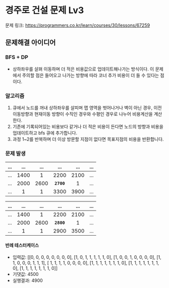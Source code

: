 # 경주로 건설 문제 Lv3
문제 링크: https://programmers.co.kr/learn/courses/30/lessons/67259

## 문제해결 아이디어

###  BFS + DP 
* 상하좌우를 살펴 이동하며 더 적은 비용값으로 업데이트해나가는 방식이다. 이 문제에서 주의할 점은 들어오고 나가는 방향에 따라 코너 추가 비용이 더 들 수 있다는 점이다. 
### 알고리즘
 1. 큐에서 노드를 꺼내 상하좌우를 살피며 맵 영역을 벗어나거나 벽이 아닌 경우, 이전 이동방향과 현재이동 방향이 수직인 경우와 수평인 경우로 나누어 비용계산을 계산한다.
 2. 기존에 기록되어있는 비용보다 같거나 더 적은 비용이 든다면 노드의 방향과 비용을 업데이트하고 bfs 큐에 추가합니다.
 3. 과정 1~2를 반복하며 더 이상 방문할 지점이 없다면 목표지점의 비용을 반환합니다. 


### 문제 발생 
...|...|...|...|...|...
:---:|:---:|:---:|:---:|:---:|:---:|
...|1400|1|2200|2100|...|
...|2000|2600|**`2700`**|1|...|
...|1|1|3300|3900|...|

...|...|...|...|...|...
:---:|:---:|:---:|:---:|:---:|:---:|
...|1400|1|2200|2100|...|
...|2000|2600|**`2800`**|1|...|
...|1|1|2900|3500|...|

#### 반례 테스터케이스
* 입력값: [[0, 0, 0, 0, 0, 0, 0, 0], [1, 0, 1, 1, 1, 1, 1, 0], [1, 0, 0, 1, 0, 0, 0, 0], [1, 1, 0, 0, 0, 1, 1, 1], [
    1, 1, 1, 1, 0, 0, 0, 0], [1, 1, 1, 1, 1, 1, 1, 0], [1, 1, 1, 1, 1, 1, 1, 0], [1, 1, 1, 1, 1, 1, 1, 0]]
* 기댓값: 4500
* 실행결과: 4900
